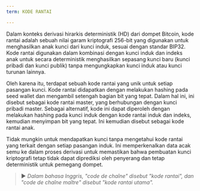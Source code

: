```yaml
---
term: KODE RANTAI

---
```

Dalam konteks derivasi hirarkis deterministik (HD) dari dompet Bitcoin, kode rantai adalah sebuah nilai garam kriptografi 256-bit yang digunakan untuk menghasilkan anak kunci dari kunci induk, sesuai dengan standar BIP32. Kode rantai digunakan dalam kombinasi dengan kunci induk dan indeks anak untuk secara deterministik menghasilkan sepasang kunci baru (kunci pribadi dan kunci publik) tanpa mengungkapkan kunci induk atau kunci turunan lainnya.

Oleh karena itu, terdapat sebuah kode rantai yang unik untuk setiap pasangan kunci. Kode rantai didapatkan dengan melakukan hashing pada seed wallet dan mengambil setengah bagian bit yang tepat. Dalam hal ini, ini disebut sebagai kode rantai master, yang berhubungan dengan kunci pribadi master. Sebagai alternatif, kode ini dapat diperoleh dengan melakukan hashing pada kunci induk dengan kode rantai induk dan indeks, kemudian menyimpan bit yang tepat. Ini kemudian disebut sebagai kode rantai anak.

Tidak mungkin untuk mendapatkan kunci tanpa mengetahui kode rantai yang terkait dengan setiap pasangan induk. Ini memperkenalkan data acak semu ke dalam proses derivasi untuk memastikan bahwa pembuatan kunci kriptografi tetap tidak dapat diprediksi oleh penyerang dan tetap deterministik untuk pemegang dompet.

> ► *Dalam bahasa Inggris, "code de chaîne" disebut "kode rantai", dan "code de chaîne maître" disebut "kode rantai utama".*